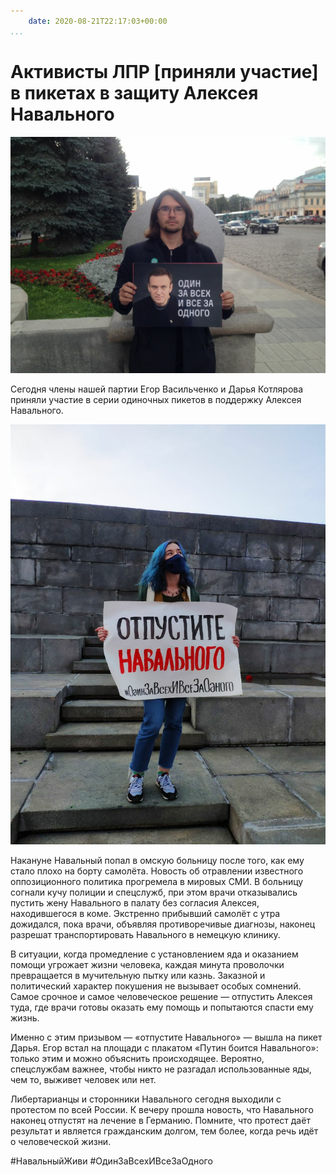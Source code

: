 ```yaml
---
    date: 2020-08-21T22:17:03+00:00
...
```


# Активисты ЛПР [приняли участие] в пикетах в защиту Алексея Навального

![](photo_107@21-08-2020_22-17-03.jpg)

Сегодня члены нашей партии Егор Васильченко и Дарья Котлярова приняли участие в серии одиночных пикетов в поддержку Алексея Навального.

![](photo_108@21-08-2020_22-17-03.jpg)

Накануне Навальный попал в омскую больницу после того, как ему стало плохо на борту самолёта. Новость об отравлении известного оппозиционного политика прогремела в мировых СМИ. В больницу согнали кучу полиции и спецслужб, при этом врачи отказывались пустить жену Навального в палату без согласия Алексея, находившегося в коме. Экстренно прибывший самолёт с утра дожидался, пока врачи, объявляя противоречивые диагнозы, наконец разрешат транспортировать Навального в немецкую клинику.

В ситуации, когда промедление с установлением яда и оказанием помощи угрожает жизни человека, каждая минута проволочки превращается в мучительную пытку или казнь. Заказной и политический характер покушения не вызывает особых сомнений. Самое срочное и самое человеческое решение — отпустить Алексея туда, где врачи готовы оказать ему помощь и попытаются спасти ему жизнь.

Именно с этим призывом — «отпустите Навального» — вышла на пикет Дарья. Егор встал на площади с плакатом «Путин боится Навального»: только этим и можно объяснить происходящее. Вероятно, спецслужбам важнее, чтобы никто не разгадал использованные яды, чем то, выживет человек или нет.

Либертарианцы и сторонники Навального сегодня выходили с протестом по всей России. К вечеру прошла новость, что Навального наконец отпустят на лечение в Германию. Помните, что протест даёт результат и является гражданским долгом, тем более, когда речь идёт о человеческой жизни.

\#НавальныйЖиви \#ОдинЗаВсехИВсеЗаОдного